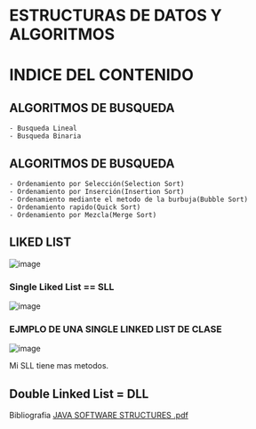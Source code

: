   # ESTRUCTURAS DE DATOS Y ALGORITMOS
  
  # INDICE DEL CONTENIDO
  
  ## ALGORITMOS DE BUSQUEDA
    
    - Busqueda Lineal
    - Busqueda Binaria
  
  ## ALGORITMOS DE BUSQUEDA
  
    - Ordenamiento por Selección(Selection Sort)
    - Ordenamiento por Inserción(Insertion Sort)
    - Ordenamiento mediante el metodo de la burbuja(Bubble Sort)
    - Ordenamiento rapido(Quick Sort)
    - Ordenamiento por Mezcla(Merge Sort)
    
  ## LIKED LIST
  ![image](https://user-images.githubusercontent.com/47355750/196815927-1e9b5b40-419a-4a10-b022-51de4d5a39cc.png)

  
  ### Single Liked List == SLL
  ![image](https://user-images.githubusercontent.com/47355750/196815751-2456ac88-996b-4060-b6b1-e8d00988953e.png)
  
  ### EJMPLO DE UNA SINGLE LINKED LIST DE CLASE
  ![image](https://user-images.githubusercontent.com/47355750/196816039-c145e4ca-e2c1-4d4f-8275-a1cda4d2634c.png)
  
  Mi SLL tiene mas metodos.
  
  ## Double Linked List = DLL
  
  Bibliografia
  [JAVA SOFTWARE STRUCTURES .pdf](https://github.com/mikelgoti/ALGORITMOS_DE_BUSQUEDA/files/9568107/JAVA.SOFTWARE.STRUCTURES.pdf)
